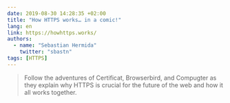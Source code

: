 ```yaml
---
date: 2019-08-30 14:28:35 +02:00
title: "How HTTPS works… in a comic!"
lang: en
link: https://howhttps.works/
authors:
  - name: "Sebastian Hermida"
    twitter: "sbastn"
tags: [HTTPS]
---
```


> Follow the adventures of Certificat, Browserbird, and Compugter as they explain why HTTPS is crucial for the future of the web and how it all works together.
